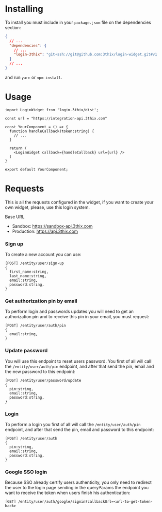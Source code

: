 # Installing

To install you must include in your ``package.json`` file on the dependencies section:
```json
{
  // ...
  "dependencies": {
    // ...
    "login-3thix": "git+ssh://git@github.com:3thix/login-widget.git#v1.0.6"
  }
  // ...
}
```

and run ``yarn`` or ``npm install``.

# Usage

```tsx
import LoginWidget from 'login-3thix/dist';

const url = "https://integration-api.3thix.com"

const YourComponent = () => {
  function handleCallback(token:string) {
    // ...
  }

  return (
    <LoginWidget callback={handleCallback} url={url} />
  )
}

export default YourComponent;
```

# Requests

This is all the requests configured in the widget, if you want to create your own widget, please, use this login system.

Base URL
- Sandbox: https://sandbox-api.3thix.com
- Production: https://api.3thix.com

### Sign up
To create a new account you can use:

```
[POST] /entity/user/sign-up
{
  first_name:string,
  last_name:string,
  email:string,
  password:string,
}
```

### Get authorization pin by email

To perform login and passwords updates you will need to get an authorization pin and to receive this pin in your email, you must request:
```
[POST] /entity/user/auth/pin
{
  email:string,
}
```

### Update password

You will use this endpoint to reset users password. You first of all will call the ``/entity/user/auth/pin`` endpoint, and after that send the pin, email and the new password to this endpoint:
```
[POST] /entity/user/password/update
{
  pin:string,
  email:string,
  password:string,
}
```

### Login

To perform a login you first of all will call the ``/entity/user/auth/pin`` endpoint, and after that send the pin, email and password to this endpoint:
```
[POST] /entity/user/auth
{
  pin:string,
  email:string,
  password:string,
}
```

### Google SSO login

Because SSO already certify users authenticity, you only need to redirect the user to the login page sending in the queryParams the endpoint you want to receive the token when users finish his authentication:
```
[GET] /entity/user/auth/google/signin?callbackUrl=<url-to-get-token-back>
```
